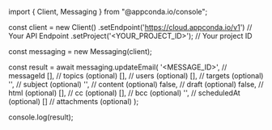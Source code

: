 import { Client, Messaging } from "@appconda.io/console";

const client = new Client()
    .setEndpoint('https://cloud.appconda.io/v1') // Your API Endpoint
    .setProject('<YOUR_PROJECT_ID>'); // Your project ID

const messaging = new Messaging(client);

const result = await messaging.updateEmail(
    '<MESSAGE_ID>', // messageId
    [], // topics (optional)
    [], // users (optional)
    [], // targets (optional)
    '<SUBJECT>', // subject (optional)
    '<CONTENT>', // content (optional)
    false, // draft (optional)
    false, // html (optional)
    [], // cc (optional)
    [], // bcc (optional)
    '', // scheduledAt (optional)
    [] // attachments (optional)
);

console.log(result);
